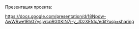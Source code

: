 Презентация проекта:

https://docs.google.com/presentation/d/18Npdw-AwWRwe1RhG7ysjvrcpRGXKIN7j-y_JDzXEfdc/edit?usp=sharing
